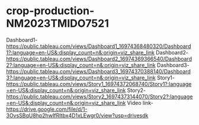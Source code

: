 # crop-production-NM2023TMIDO7521
Dashboard1-https://public.tableau.com/views/Dashboard1_16974368480320/Dashboard1?:language=en-US&:display_count=n&:origin=viz_share_link
Dashboard2-https://public.tableau.com/views/Dashboard2_16974369366540/Dashboard2?:language=en-US&:display_count=n&:origin=viz_share_link
Dashboard3-https://public.tableau.com/views/Dashboard3_16974370388140/Dashboard3?:language=en-US&:display_count=n&:origin=viz_share_link
Story1-https://public.tableau.com/views/Story1_16974372068740/Story1?:language=en-US&:display_count=n&:origin=viz_share_link
Story2-https://public.tableau.com/views/Story2_16974373144070/Story2?:language=en-US&:display_count=n&:origin=viz_share_link
Video link-https://drive.google.com/file/d/1-3OvsSBqU8hp2hwIfRItbx4D1xLEwgr0/view?usp=drivesdk
